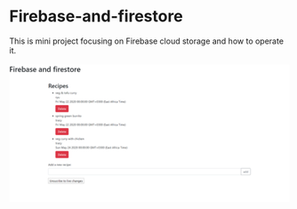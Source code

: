 # Firebase-and-firestore
This is mini project focusing on Firebase cloud storage and how to operate it.
<br>
<br>
<img src = "img/image.png" width = "900px">
